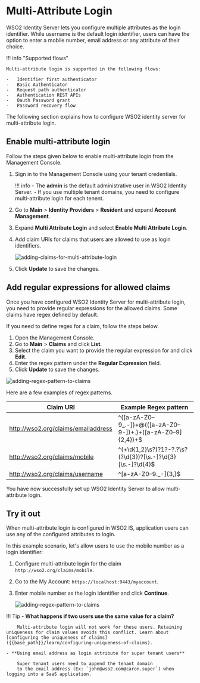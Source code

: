 # Multi-Attribute Login

WSO2 Identity Server lets you configure multiple attributes as the login identifier. While username is the default login identifier, users can have the option to enter a mobile number, email address or any attribute of their choice.

!!! info "Supported flows"

    Multi-attribute login is supported in the following flows:

    -   Identifier first authenticator
    -   Basic Authenticator
    -   Request path authenticator
    -   Authentication REST APIs
    -   Oauth Password grant
    -   Password recovery flow

The following section explains how to configure WSO2 identity server for multi-attribute login.

## Enable multi-attribute login

Follow the steps given below to enable multi-attribute login from the Management Console.

1.  Sign in to the Management Console using your tenant credentials.

    !!! info
        - The **admin** is the default administrative user in WSO2 Identity Server.
        - If you use multiple tenant domains, you need to configure multi-attribute login for each tenent.

2.  Go to **Main** > **Identity Providers** > **Resident** and expand **Account Management**.

3.  Expand **Multi Attribute Login** and select **Enable Multi Attribute Login**.

4.  Add claim URIs for claims that users are allowed to use as login identifiers.

    ![adding-claims-for-multi-attribute-login]({{base_path}}/assets/img/guides/adding-claims-for-multi-attribute-login.png)

5. Click **Update** to save the changes.

## Add regular expressions for allowed claims

Once you have configured WSO2 Identity Server for multi-attribute login, you need to provide regular expressions for the allowed claims. Some claims have regex defined by default. 

If you need to define regex for a claim, follow the steps below.

1.  Open the Management Console. 
2.  Go to **Main** > **Claims** and click **List**.
3.  Select the claim you want to provide the regular expression for and click **Edit**.
4.  Enter the regex pattern under the **Regular Expression** field.
5.  Click **Update** to save the changes.

![adding-regex-pattern-to-claims]({{base_path}}/assets/img/guides/adding-regex-pattern-to-claim.png)

Here are a few examples of regex patterns.

| Claim URI                           | Example Regex pattern    |
|-------------------------------------|-----------------------------------------------------------------|
| http://wso2.org/claims/emailaddress | ^([a-zA-Z0–9_\.\-])+\@(([a-zA-Z0–9\-])+\.)+([a-zA-Z0–9]{2,4})+$ |
| http://wso2.org/claims/mobile       | ^(\+\d{1,2}\s?)?1?\-?\.?\s?\(?\d{3}\)?[\s.-]?\d{3}[\s.-]?\d{4}$ |
| http://wso2.org/claims/username     | ^[a-zA-Z0–9._-]{3,}$                                            |

You have now successfully set up WSO2 Identity Server to allow multi-attribute login.

## Try it out

When multi-attribute login is configured in WSO2 IS, application users can use any of the configured attributes to login. 

In this example scenario, let's allow users to use the mobile number as a login identifier:

1.  Configure multi-attribute login for the claim `http://wso2.org/claims/mobile`.
2.  Go to the My Account: `https://localhost:9443/myaccount`.
3.  Enter mobile number as the login identifier and click **Continue**.

    ![adding-regex-pattern-to-claims]({{base_path}}/assets/img/guides/login-with-mobile-number.png)

!!! Tip
    - **What happens if two users use the same value for a claim?** 

        Multi-attribute login will not work for these users. Retaining uniqueness for claim values avoids this conflict. Learn about [configuring the uniqueness of claims]({{base_path}}/learn/configuring-uniqueness-of-claims).

    - **Using email address as login attribute for super tenant users**

        Super tenant users need to append the tenant domain 
        to the email address (Ex: `john@wso2.com@caron.super`) when logging into a SaaS application.   